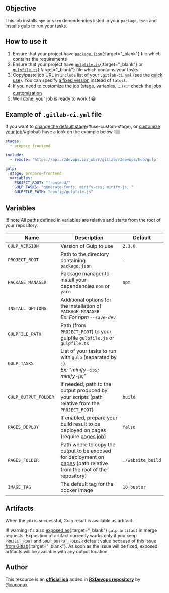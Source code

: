 ## Objective

This job installs `npm` or `yarn` dependencies listed in your `package.json` and installs
 gulp to run your tasks.

## How to use it

1. Ensure that your project have
   [`package.json`](https://docs.npmjs.com/cli/v6/configuring-npm/package-json){:target="_blank"}
   file which contains the requirements
1. Ensure that your project have
   [`gulpfile.js`](https://gulpjs.com/docs/en/getting-started/javascript-and-gulpfiles/#gulpfile-explained){:target="_blank"}
   or
   [`gulpfile.ts`](https://gulpjs.com/docs/en/getting-started/javascript-and-gulpfiles/#transpilation){:target="_blank"}
   file which contains your tasks
1. Copy/paste job URL in `include` list of your `.gitlab-ci.yml` (see the [quick use](https://docs.r2devops.io/get-started/use-templates/#use-a-template)). You can specify [a fixed version](https://docs.r2devops.io/get-started/use-templates/#versioning) instead of `latest`.
1. If you need to customize the job (stage, variables, ...) 👉 check the [jobs
customization](https://docs.r2devops.io/get-started/use-templates/#job-templates-customization)
1. Well done, your job is ready to work ! 😀


## Example of `.gitlab-ci.yml` file

If you want to [change the default stage]((https://docs.r2devops.io/get-started/use-templates/#use-a-template))/#use-custom-stage), or [customize your job]((https://docs.r2devops.io/get-started/use-templates/#use-a-template))/#global) have a look on the example below 👇🏽

```yaml
stages:
  - prepare-frontend

include:
  - remote: 'https://api.r2devops.io/job/r/gitlab/r2devops/hub/gulp'

gulp:
  stage: prepare-frontend
  variables:
    PROJECT_ROOT: "frontend/"
    GULP_TASKS: "generate-fonts; minify-css; minify-js; "
    GULPFILE_PATH: "config/gulpfile.js"
```

## Variables

!!! note
    All paths defined in variables are relative and starts from the root of your
    repository.

| Name | Description | Default |
| ---- | ----------- | ------- |
| `GULP_VERSION` <img width=105/>| Version of Gulp to use  | `2.3.0` |
| `PROJECT_ROOT` | Path to the directory containing `package.json`  | `.` |
| `PACKAGE_MANAGER` | Package manager to install your dependencies `npm` or `yarn`  | `npm` |
| `INSTALL_OPTIONS` | Additional options for the installation of `PACKAGE_MANAGER` <br/> *Ex: For npm `--save-dev`*  | ` ` |
| `GULPFILE_PATH` | Path (from `PROJECT_ROOT`) to your  gulpfile `gulpfile.js` or `gulpfile.ts`| ` ` |
| `GULP_TASKS` | List of your tasks to run with `gulp` (separated by ; ). <br/> *Ex: "minify-css; minify-js;"* | ` ` |
| `GULP_OUTPUT_FOLDER` | If needed, path to the output produced by your scripts (path relative from the `PROJECT_ROOT`) | `build` |
| `PAGES_DEPLOY` | If enabled, prepare your build result to be deployed on pages (require [pages job](https://r2devops.io/_/gitlab/r2devops/hub/pages)) | `false` |
| `PAGES_FOLDER` | Path where to copy the output to be exposed for deployment on [pages](https://r2devops.io/_/gitlab/r2devops/hub/pages) (path relative from the root of the repository) | `./website_build` |
| `IMAGE_TAG` | The default tag for the docker image | `18-buster`  |

## Artifacts

When the job is successful, Gulp result is available as artifact.

!!! warning
    It's also [exposed as](https://docs.gitlab.com/ee/ci/yaml/#artifactsexpose_as){:target="_blank"}
    `gulp artifact` in merge requests.
    Exposition of artifact currently works only if you keep `PROJECT_ROOT` and
    `GULP_OUTPUT_FOLDER` default value because of [this issue from
    Gitlab](https://gitlab.com/gitlab-org/gitlab/-/issues/37129){:target="_blank"}.
    As soon as the issue will be fixed, exposed artifacts will be available
    with any output location.



## Author
This resource is an **[official job](https://docs.r2devops.io/get-started/faq/#use-a-template)** added in [**R2Devops repository**](https://gitlab.com/r2devops/hub) by [@coconux](https://gitlab.com/coconux)
